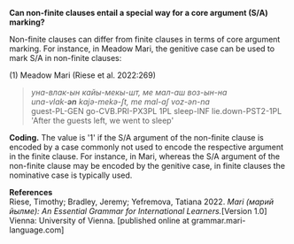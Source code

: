 **Can non-finite clauses entail a special way for a core argument (S/A) marking?**

Non-finite clauses can differ from finite clauses in terms of core argument marking. For instance, in Meadow Mari, the genitive case can be used to mark S/A in non-finite clauses:

(1) Meadow Mari (Riese et al. 2022:269)<br/>
>*уна-влак-ын кайы-мекы-шт, ме мал-аш воз-ын-на*<br/>
>*unɑ-vlɑk-**ən** kɑjə-mekə-ʃt, me mɑl-ɑʃ voz-ən-nɑ*<br/>
>guest-PL-GEN go-CVB.PRI-PX3PL 1PL sleep-INF lie.down-PST2-1PL<br/>
>'After the guests left, we went to sleep'

**Coding.** The value is '1' if the S/A argument of the non-finite clause is encoded by a case commonly not used to encode the respective argument in the finite clause. For instance, in Mari, whereas the S/A argument of the non-finite clause may be encoded by the genitive case, in finite clauses the nominative case is typically used.

**References**<br/>
Riese, Timothy; Bradley, Jeremy; Yefremova, Tatiana 2022. *Mari (марий йылме): An Essential Grammar for International Learners.*[Version 1.0] Vienna: University of Vienna. [published online at grammar.mari-language.com]